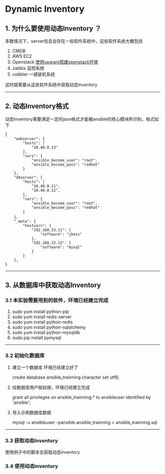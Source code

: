 # Dynamic Inventory
## 1. 为什么要使用动态Inventory ？

多数情况下，server信息会存在一些软件系统中，这些软件系统大概包括

1. CMDB
2. AWS EC2
3. Openstack [使用vagrant搭建openstack环境](https://github.com/openstack-ansible/openstack-ansible)
4. zabbix 监控系统
5. cobbler 一键装机系统

这时就需要从这些软件系统中获取动态Inventory

_ _ _

## 2. 动态Inventory格式

动态Inventory需要满足一定的json格式才能被ansible的核心模块所识别，格式如下

    {
        "webserver": {
            "hosts": [
                "10.40.0.13"
            ], 
            "vars": {
                "ansible_become_user": "root", 
                "ansible_become_pass": "redhat"
            }
        }, 
        "dbserver": {
            "hosts": [
                "10.40.0.11",
                "10.40.0.12",
            ], 
            "vars": {
                "ansible_become_user": "root", 
                "ansible_become_pass": "redhat"
            }
        }，  
        "_meta": {
            "hostvars": {
                "192.168.33.11": {
                    "software": "jboss"
                }, 
                "192.168.33.12": {
                    "software": "mysql"
                }
            }
        },     
    }


_ _ _


## 3. 从数据库中获取动态Inventory

### 3.1 本实验需要用到的软件，环境已经建立完成

1. sudo yum install python-pip
2. sudo yum install redis-server
3. sudo yum install python-redis
4. sudo yum install python-sqlalchemy
5. sudo yum install python-mysqldb
6. sudo pip install pymysql
_ _ _

### 3.2 初始化数据库

1. 建立一个数据库 环境已经建立好了

   create database ansible_trainning character set utf8;
   
2. 给数据库用户赋权限，环境已经建立完成
   
   grant all privileges on ansible_trainning.* to ansibleuser identified by 'ansible';

3. 导入示例数据库数据
   
   mysql -u ansibleuser -pansible ansible_trainning < ansible_trainning.sql


_ _ _
   
### 3.3 获取动态Inventory

   使用例子中的脚本去获取动态inventory

### 3.4 使用动态inventory



